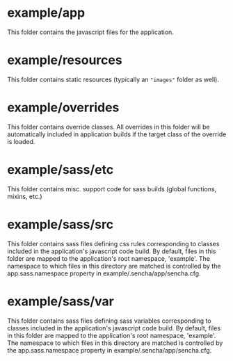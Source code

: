 # example/app

This folder contains the javascript files for the application.

# example/resources

This folder contains static resources (typically an `"images"` folder as well).

# example/overrides

This folder contains override classes. All overrides in this folder will be 
automatically included in application builds if the target class of the override
is loaded.

# example/sass/etc

This folder contains misc. support code for sass builds (global functions, 
mixins, etc.)

# example/sass/src

This folder contains sass files defining css rules corresponding to classes
included in the application's javascript code build.  By default, files in this 
folder are mapped to the application's root namespace, 'example'. The
namespace to which files in this directory are matched is controlled by the
app.sass.namespace property in example/.sencha/app/sencha.cfg. 

# example/sass/var

This folder contains sass files defining sass variables corresponding to classes
included in the application's javascript code build.  By default, files in this 
folder are mapped to the application's root namespace, 'example'. The
namespace to which files in this directory are matched is controlled by the
app.sass.namespace property in example/.sencha/app/sencha.cfg. 

